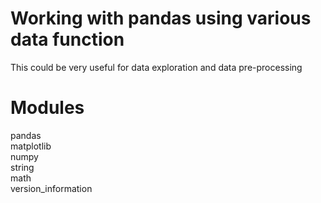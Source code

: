 # Working with pandas using various data function

This could be very useful for data exploration and data pre-processing

# Modules

pandas<br>
matplotlib<br>
numpy <br>
string<br>
math<br>
version_information<br>
